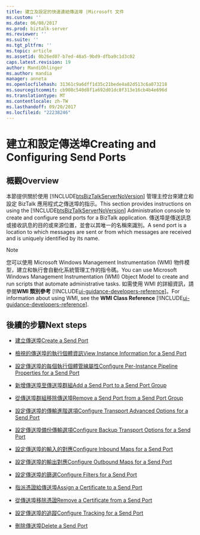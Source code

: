```yaml
---
title: 建立及設定的快速連結傳送埠 |Microsoft 文件
ms.custom: ''
ms.date: 06/08/2017
ms.prod: biztalk-server
ms.reviewer: ''
ms.suite: ''
ms.tgt_pltfrm: ''
ms.topic: article
ms.assetid: 0b26ed07-b7ed-48a5-9bd9-dfba9c1d3c02
caps.latest.revision: 19
author: MandiOhlinger
ms.author: mandia
manager: anneta
ms.openlocfilehash: 31361c9a6dff1d35c21bede4a82d513c6a073218
ms.sourcegitcommit: cb908c540d8f1a692d01dc8f313e16cb4b4e696d
ms.translationtype: MT
ms.contentlocale: zh-TW
ms.lasthandoff: 09/20/2017
ms.locfileid: "22238246"
---
```

# <a name="creating-and-configuring-send-ports"></a><span data-ttu-id="96910-102">建立和設定傳送埠</span><span class="sxs-lookup"><span data-stu-id="96910-102">Creating and Configuring Send Ports</span></span>

## <a name="overview"></a><span data-ttu-id="96910-103">概觀</span><span class="sxs-lookup"><span data-stu-id="96910-103">Overview</span></span>
<span data-ttu-id="96910-104">本節提供關於使用 [!INCLUDE[btsBizTalkServerNoVersion](../includes/btsbiztalkservernoversion-md.md)] 管理主控台來建立和設定 BizTalk 應用程式之傳送埠的指示。</span><span class="sxs-lookup"><span data-stu-id="96910-104">This section provides instructions on using the [!INCLUDE[btsBizTalkServerNoVersion](../includes/btsbiztalkservernoversion-md.md)] Administration console to create and configure send ports for a BizTalk application.</span></span> <span data-ttu-id="96910-105">傳送埠是傳送訊息或接收訊息的目的或來源位置，並會以其唯一的名稱來識別。</span><span class="sxs-lookup"><span data-stu-id="96910-105">A send port is a location to which messages are sent or from which messages are received and is uniquely identified by its name.</span></span>  
  
> [!NOTE]
>  <span data-ttu-id="96910-106">您可以使用 Microsoft Windows Management Instrumentation (WMI) 物件模型，建立和執行會自動化系統管理工作的指令碼。</span><span class="sxs-lookup"><span data-stu-id="96910-106">You can use Microsoft Windows Management Instrumentation (WMI) Object Model to create and run scripts that automate administrative tasks.</span></span> <span data-ttu-id="96910-107">如需使用 WMI 的詳細資訊，請參閱**WMI 類別參考** [!INCLUDE[ui-guidance-developers-reference](../includes/ui-guidance-developers-reference.md)]。</span><span class="sxs-lookup"><span data-stu-id="96910-107">For information about using WMI, see the **WMI Class Reference** [!INCLUDE[ui-guidance-developers-reference](../includes/ui-guidance-developers-reference.md)].</span></span>
  
## <a name="next-steps"></a><span data-ttu-id="96910-108">後續的步驟</span><span class="sxs-lookup"><span data-stu-id="96910-108">Next steps</span></span>
  
-   [<span data-ttu-id="96910-109">建立傳送埠</span><span class="sxs-lookup"><span data-stu-id="96910-109">Create a Send Port</span></span>](../core/how-to-create-a-send-port2.md)  
  
-   [<span data-ttu-id="96910-110">檢視的傳送埠的執行個體資訊</span><span class="sxs-lookup"><span data-stu-id="96910-110">View Instance Information for a Send Port</span></span>](../core/how-to-view-instance-information-for-a-send-port.md)  
  
-   [<span data-ttu-id="96910-111">設定傳送埠的每個執行個體管線屬性</span><span class="sxs-lookup"><span data-stu-id="96910-111">Configure Per-Instance Pipeline Properties for a Send Port</span></span>](../core/how-to-configure-per-instance-pipeline-properties-for-a-send-port.md)  
  
-   [<span data-ttu-id="96910-112">新增傳送埠至傳送埠群組</span><span class="sxs-lookup"><span data-stu-id="96910-112">Add a Send Port to a Send Port Group</span></span>](../core/how-to-add-a-send-port-to-a-send-port-group.md)  
  
-   [<span data-ttu-id="96910-113">從傳送埠群組移除傳送埠</span><span class="sxs-lookup"><span data-stu-id="96910-113">Remove a Send Port from a Send Port Group</span></span>](../core/how-to-remove-a-send-port-from-a-send-port-group.md)  
  
-   [<span data-ttu-id="96910-114">設定傳送埠的傳輸進階選項</span><span class="sxs-lookup"><span data-stu-id="96910-114">Configure Transport Advanced Options for a Send Port</span></span>](../core/how-to-configure-transport-advanced-options-for-a-send-port.md)  
  
-   [<span data-ttu-id="96910-115">設定傳送埠備份傳輸選項</span><span class="sxs-lookup"><span data-stu-id="96910-115">Configure Backup Transport Options for a Send Port</span></span>](../core/how-to-configure-backup-transport-options-for-a-send-port.md)  
  
-   [<span data-ttu-id="96910-116">設定傳送埠的輸入的對應</span><span class="sxs-lookup"><span data-stu-id="96910-116">Configure Inbound Maps for a Send Port</span></span>](../core/how-to-configure-inbound-maps-for-a-send-port.md)  
  
-   [<span data-ttu-id="96910-117">設定傳送埠的輸出對應</span><span class="sxs-lookup"><span data-stu-id="96910-117">Configure Outbound Maps for a Send Port</span></span>](../core/how-to-configure-outbound-maps-for-a-send-port.md)  
  
-   [<span data-ttu-id="96910-118">設定傳送埠的篩選</span><span class="sxs-lookup"><span data-stu-id="96910-118">Configure Filters for a Send Port</span></span>](../core/how-to-configure-filters-for-a-send-port.md)  
  
-   [<span data-ttu-id="96910-119">指派憑證給傳送埠</span><span class="sxs-lookup"><span data-stu-id="96910-119">Assign a Certificate to a Send Port</span></span>](../core/how-to-assign-a-certificate-to-a-send-port.md)  
  
-   [<span data-ttu-id="96910-120">從傳送埠移除憑證</span><span class="sxs-lookup"><span data-stu-id="96910-120">Remove a Certificate from a Send Port</span></span>](../core/how-to-remove-a-certificate-from-a-send-port.md)  
  
-   [<span data-ttu-id="96910-121">設定傳送埠的追蹤</span><span class="sxs-lookup"><span data-stu-id="96910-121">Configure Tracking for a Send Port</span></span>](../core/how-to-configure-tracking-for-a-send-port.md)  
  
-   [<span data-ttu-id="96910-122">刪除傳送埠</span><span class="sxs-lookup"><span data-stu-id="96910-122">Delete a Send Port</span></span>](../core/how-to-delete-a-send-port.md)